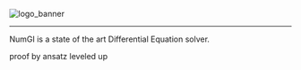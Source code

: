 ![logo_banner](https://github.com/arnaudbergeron/NumGI/assets/58529583/82c77afb-6667-4af3-9d7c-54a07bd10b8a)

-----------------

NumGI is a state of the art Differential Equation solver.

proof by ansatz leveled up
